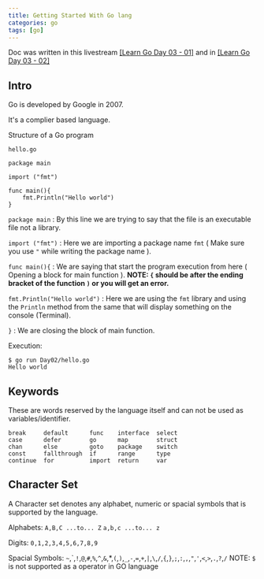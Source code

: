 ```yaml
---
title: Getting Started With Go lang
categories: go
tags: [go]
---
```


Doc was written in this livestream [[Learn Go Day 03 - 01]](https://www.youtube.com/watch?v=8xfxvhxJfZE) and in [[Learn Go Day 03 - 02]](https://www.youtube.com/watch?v=0bD7EcF8DJ0)


## Intro

Go is developed by Google in 2007.

It's a complier based language.

Structure of a Go program

`hello.go`
```
package main

import ("fmt")

func main(){
	fmt.Println("Hello world")
}
```

`package main` : By this line we are trying to say that the file is an executable file not a library.

`import ("fmt")` : Here we are importing a package name `fmt` ( Make sure you use `"` while writing the package name ).

`func main(){` : We are saying that start the program execution from here ( Opening a block for main function ).
**NOTE: `{` should be after the ending bracket of the function `)` or you will get an error.**

`fmt.Println("Hello world")` : Here we are using the `fmt` library and using the `Println` method from the same that will display something on the console (Terminal).

`}` : We are closing the block of main function.

Execution:

```
$ go run Day02/hello.go 
Hello world
```

## Keywords

These are words reserved by the language itself and can not be used as variables/identifier.

```
break     default      func    interface  select
case      defer        go      map        struct
chan      else         goto    package    switch
const     fallthrough  if      range      type
continue  for          import  return     var
```

## Character Set

A Character set denotes any alphabet, numeric or spacial symbols that is supported by the language.

Alphabets: `A,B,C ...to... Z`  `a,b,c ...to... z`

Digits: `0,1,2,3,4,5,6,7,8,9`

Spacial Symbols: `~`,\`,`!`,`@`,`#`,`%`,`^`,`&`,*,`(`,`)`,`_`,`-`,`=`,`+`,`|`,`\`,`/`,`{`,`}`,`;`,`:`,`,`,`"`,`'`,`<`,`>`,`.`,`?`,`/`
NOTE: `$` is not supported as a operator in GO language
